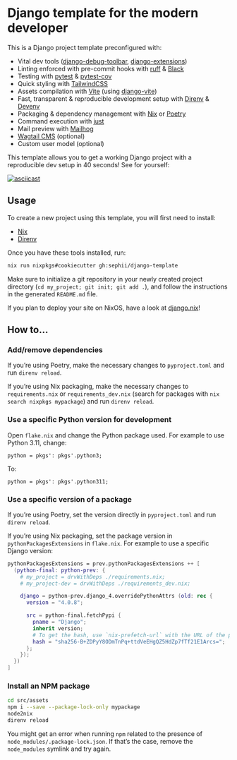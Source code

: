 # Django template for the modern developer

This is a Django project template preconfigured with:

* Vital dev tools ([django-debug-toolbar](https://github.com/jazzband/django-debug-toolbar/), [django-extensions](https://github.com/django-extensions/django-extensions/))
* Linting enforced with pre-commit hooks with [ruff](https://github.com/charliermarsh/ruff) & [Black](https://github.com/psf/black)
* Testing with [pytest](https://docs.pytest.org/) & [pytest-cov](https://pypi.org/project/pytest-cov/)
* Quick styling with [TailwindCSS](https://tailwindcss.com/)
* Assets compilation with [Vite](https://vitejs.dev/) (using [django-vite](https://github.com/MrBin99/django-vite))
* Fast, transparent & reproducible development setup with [Direnv](https://direnv.net/) & [Devenv](https://devenv.sh/)
* Packaging & dependency management with [Nix](https://nixos.org/) or [Poetry](https://python-poetry.org/)
* Command execution with [just](https://just.systems/)
* Mail preview with [Mailhog](https://github.com/mailhog/MailHog)
* [Wagtail CMS](https://wagtail.org/) (optional)
* Custom user model (optional)

This template allows you to get a working Django project with a reproducible dev
setup in 40 seconds! See for yourself:

[![asciicast](https://asciinema.org/a/MKghHwn6URYEGeHm0I3Z1uJqY.svg)](https://asciinema.org/a/MKghHwn6URYEGeHm0I3Z1uJqY)

## Usage

To create a new project using this template, you will first need to install:

* [Nix](https://github.com/DeterminateSystems/nix-installer)
* [Direnv](https://github.com/direnv/direnv)

Once you have these tools installed, run:

```sh
nix run nixpkgs#cookiecutter gh:sephii/django-template
```

Make sure to initialize a git repository in your newly created project directory
(`cd my_project; git init; git add .`), and follow the instructions in the
generated `README.md` file.

If you plan to deploy your site on NixOS, have a look at
[django.nix](https://github.com/sephii/django.nix)!

## How to…

### Add/remove dependencies

If you’re using Poetry, make the necessary changes to `pyproject.toml` and run `direnv reload`.

If you’re using Nix packaging, make the necessary changes to `requirements.nix`
or `requirements_dev.nix` (search for packages with `nix search nixpkgs mypackage`)
and run `direnv reload`.

### Use a specific Python version for development

Open `flake.nix` and change the Python package used. For example to use Python 3.11, change:

```
python = pkgs': pkgs'.python3;
```

To:

```
python = pkgs': pkgs'.python311;
```

### Use a specific version of a package

If you’re using Poetry, set the version directly in `pyproject.toml` and run `direnv reload`.

If you’re using Nix packaging, set the package version in
`pythonPackagesExtensions` in `flake.nix`. For example to use a specific Django
version:

```nix
pythonPackagesExtensions = prev.pythonPackagesExtensions ++ [
  (python-final: python-prev: {
    # my_project = drvWithDeps ./requirements.nix;
    # my_project-dev = drvWithDeps ./requirements_dev.nix;

    django = python-prev.django_4.overridePythonAttrs (old: rec {
      version = "4.0.8";

      src = python-final.fetchPypi {
        pname = "Django";
        inherit version;
        # To get the hash, use `nix-prefetch-url` with the URL of the package on PyPI
        hash = "sha256-B+ZDPyY8ODmTnPq+ttdVeEHgQZ5HdZp7fTf21E1Arcs=";
      };
    });
  })
]
```

### Install an NPM package

``` sh
cd src/assets
npm i --save --package-lock-only mypackage
node2nix
direnv reload
```

You might get an error when running `npm` related to the presence of
`node_modules/.package-lock.json`. If that’s the case, remove the `node_modules`
symlink and try again.
